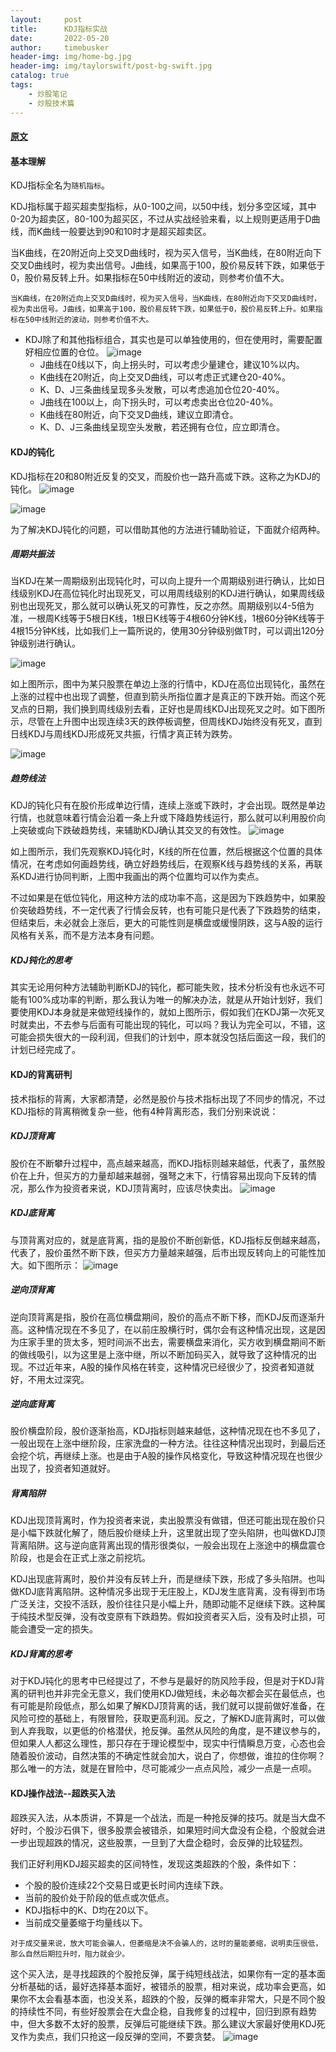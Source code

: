 ```yaml
---
layout:     post
title:      KDJ指标实战
date:       2022-05-20
author:     timebusker
header-img: img/home-bg.jpg
header-img: img/taylorswift/post-bg-swift.jpg
catalog: true
tags:
    - 炒股笔记
    - 炒股技术篇
---  
```


#### [原文](https://zhuanlan.zhihu.com/p/380551571)

#### 基本理解 

KDJ指标全名为`随机指标`。

KDJ指标属于超买超卖型指标，从0-100之间，以50中线，划分多空区域，其中0-20为超卖区，80-100为超买区，不过从实战经验来看，以上规则更适用于D曲线，而K曲线一般要达到90和10时才是超买超卖区。

当K曲线，在20附近向上交叉D曲线时，视为买入信号，当K曲线，在80附近向下交叉D曲线时，视为卖出信号。J曲线，如果高于100，股价易反转下跌，如果低于0，股价易反转上升。如果指标在50中线附近的波动，则参考价值不大。

`当K曲线，在20附近向上交叉D曲线时，视为买入信号，当K曲线，在80附近向下交叉D曲线时，视为卖出信号。J曲线，如果高于100，股价易反转下跌，如果低于0，股价易反转上升。如果指标在50中线附近的波动，则参考价值不大。`


- KDJ除了和其他指标组合，其实也是可以单独使用的，但在使用时，需要配置好相应位置的仓位。
![image](/img/gupiao/20220521143435.png)  
    + J曲线在0线以下，向上拐头时，可以考虑少量建仓，建议10%以内。
    + K曲线在20附近，向上交叉D曲线，可以考虑正式建仓20-40%。
    + K、D、J三条曲线呈现多头发散，可以考虑追加仓位20-40%。
    + J曲线在100以上，向下拐头时，可以考虑卖出仓位20-40%。
    + K曲线在80附近，向下交叉D曲线，建议立即清仓。
    + K、D、J三条曲线呈现空头发散，若还拥有仓位，应立即清仓。

#### KDJ的钝化
KDJ指标在20和80附近反复的交叉，而股价也一路升高或下跌。这称之为KDJ的钝化。
![image](/img/gupiao/20220521143852.png)  

![image](/img/gupiao/20220521143911.png)  

为了解决KDJ钝化的问题，可以借助其他的方法进行辅助验证，下面就介绍两种。

##### 周期共振法
当KDJ在某一周期级别出现钝化时，可以向上提升一个周期级别进行确认，比如日线级别KDJ在高位钝化时出现死叉，可以用周线级别的KDJ进行确认，如果周线级别也出现死叉，那么就可以确认死叉的可靠性，反之亦然。周期级别以4-5倍为准，一根周K线等于5根日K线，1根日K线等于4根60分钟K线，1根60分钟K线等于4根15分钟K线，比如我们上一篇所说的，使用30分钟级别做T时，可以调出120分钟级别进行确认。

![image](/img/gupiao/20220521144134.png)  

如上图所示，图中为某只股票在单边上涨的行情中，KDJ在高位出现钝化，虽然在上涨的过程中也出现了调整，但直到箭头所指位置才是真正的下跌开始。而这个死叉点的日期，我们换到周线级别去看，正好也是周线KDJ出现死叉之时。如下图所示，尽管在上升图中出现连续3天的跌停板调整，但周线KDJ始终没有死叉，直到日线KDJ与周线KDJ形成死叉共振，行情才真正转为跌势。

![image](/img/gupiao/20220521144440.png)  


##### 趋势线法
KDJ的钝化只有在股价形成单边行情，连续上涨或下跌时，才会出现。既然是单边行情，也就意味着行情会沿着一条上升或下降趋势线运行，那么就可以利用股价向上突破或向下跌破趋势线，来辅助KDJ确认其交叉的有效性。
![image](/img/gupiao/20220521144559.png)  

如上图所示，我们先观察KDJ钝化时，K线的所在位置，然后根据这个位置的具体情况，在考虑如何画趋势线，确立好趋势线后，在观察K线与趋势线的关系，再联系KDJ进行协同判断，上图中我画出的两个位置均可以作为卖点。

不过如果是在低位钝化，用这种方法的成功率不高，这是因为下跌趋势中，如果股价突破趋势线，不一定代表了行情会反转，也有可能只是代表了下跌趋势的结束，但结束后，未必就会上涨后，更大的可能性则是横盘或缓慢阴跌，这与A股的运行风格有关系，而不是方法本身有问题。

##### KDJ钝化的思考
其实无论用何种方法辅助判断KDJ的钝化，都可能失败，技术分析没有也永远不可能有100%成功率的判断，那么我认为唯一的解决办法，就是从开始计划好，我们要使用KDJ本身就是来做短线操作的，就如上图所示，假如我们在KDJ第一次死叉时就卖出，不去参与后面有可能出现的钝化，可以吗？我认为完全可以，不错，这可能会损失很大的一段利润，但我们的计划中，原本就没包括后面这一段，我们的计划已经完成了。


#### KDJ的背离研判
技术指标的背离，大家都清楚，必然是股价与技术指标出现了不同步的情况，不过KDJ指标的背离稍微复杂一些，他有4种背离形态，我们分别来说说：

##### KDJ顶背离
股价在不断攀升过程中，高点越来越高，而KDJ指标则越来越低，代表了，虽然股价在上升，但买方的力量却越来越弱，强弩之末下，行情容易出现向下反转的情况，那么作为投资者来说，KDJ顶背离时，应该尽快卖出。
![image](/img/gupiao/20220521145453.png)  

##### KDJ底背离
与顶背离对应的，就是底背离，指的是股价不断创新低，KDJ指标反倒越来越高，代表了，股价虽然不断下跌，但买方力量越来越强，后市出现反转向上的可能性加大。如下图所示：
![image](/img/gupiao/20220521145545.png)  

##### 逆向顶背离
逆向顶背离是指，股价在高位横盘期间，股价的高点不断下移，而KDJ反而逐渐升高。这种情况现在不多见了，在以前庄股横行时，偶尔会有这种情况出现，这是因为庄家手里的货太多，短时间派不出去，需要横盘来消化，买方收到横盘期间不断的做线吸引，以为这里是上涨中继，所以不断加码买入，就导致了这种情况的出现。不过近年来，A股的操作风格在转变，这种情况已经很少了，投资者知道就好，不用太过深究。

##### 逆向底背离
股价横盘阶段，股价逐渐抬高，KDJ指标则越来越低，这种情况现在也不多见了，一般出现在上涨中继阶段，庄家洗盘的一种方法。往往这种情况出现时，到最后还会挖个坑，再继续上涨。也是由于A股的操作风格变化，导致这种情况现在也很少出现了，投资者知道就好。

##### 背离陷阱
KDJ出现顶背离时，作为投资者来说，卖出股票没有做错，但还可能出现在股价只是小幅下跌就化解了，随后股价继续上升，这里就出现了空头陷阱，也叫做KDJ顶背离陷阱。这与逆向底背离出现的情形很类似，一般会出现在上涨途中的横盘震仓阶段，也是会在正式上涨之前挖坑。

KDJ出现底背离时，股价并没有反转上升，而是继续下跌，形成了多头陷阱。也叫做KDJ底背离陷阱。这种情况多出现于无庄股上，KDJ发生底背离，没有得到市场广泛关注，交投不活跃，股价往往只是小幅上升，随即动能不足继续下跌。这种属于纯技术型反弹，没有改变原有下跌趋势。假如投资者买入后，没有及时止损，可能会遭受一定的损失。

##### KDJ背离的思考
对于KDJ钝化的思考中已经提过了，不参与是最好的防风险手段，但是对于KDJ背离的研判也并非完全无意义，我们使用KDJ做短线，未必每次都会买在最低点，也有可能是阶段低点，那么如果了解KDJ顶背离的话，我们就可以提前做好准备，在风险可控的基础上，有限冒险，获取更高利润。反之，了解KDJ底背离时，可以做到人弃我取，以更低的价格潜伏，抢反弹。虽然从风险的角度，是不建议参与的，但如果人人都这么理性，那只存在于理论模型中，现实中行情瞬息万变，心态也会随着股价波动，自然决策的不确定性就会加大，说白了，你想做，谁拉的住你啊？那么唯一的方法，就是在冒险中，尽可能减少一点点风险，减少一点是一点呗。


#### KDJ操作战法--超跌买入法
超跌买入法，从本质讲，不算是一个战法，而是一种抢反弹的技巧。就是当大盘不好时，个股沙石俱下，很多股票会被错杀，如果短时间大盘没有企稳，个股就会进一步出现超跌的情况，这些股票，一旦到了大盘企稳时，会反弹的比较猛烈。

我们正好利用KDJ超买超卖的区间特性，发现这类超跌的个股，条件如下：
+ 个股的股价连续22个交易日或更长时间内连续下跌。
+ 当前的股价处于阶段的低点或次低点。
+ KDJ指标中的K、D均在20以下。
+ 当前成交量萎缩于均量线以下。

`对于成交量来说，放大可能会骗人，但萎缩是决不会骗人的，这时的量能萎缩，说明卖压很低，那么自然后期拉升时，阻力就会少。`

这个买入法，是寻找超跌的个股抢反弹，属于纯短线战法，如果你有一定的基本面分析基础的话，最好选择基本面好，被错杀的股票，相对来说，成功率会更高，如果你不太会看基本面，也没关系，超跌的个股，反弹的概率非常大，只是不同个股的持续性不同，有些好股票会在大盘企稳，自我修复的过程中，回归到原有趋势中，但大多数不太好的股票，反弹后可能继续下跌。那么建议大家最好使用KDJ死叉作为卖点，我们只抢这一段反弹的空间，不要贪婪。
![image](/img/gupiao/20220521150342.png)  

